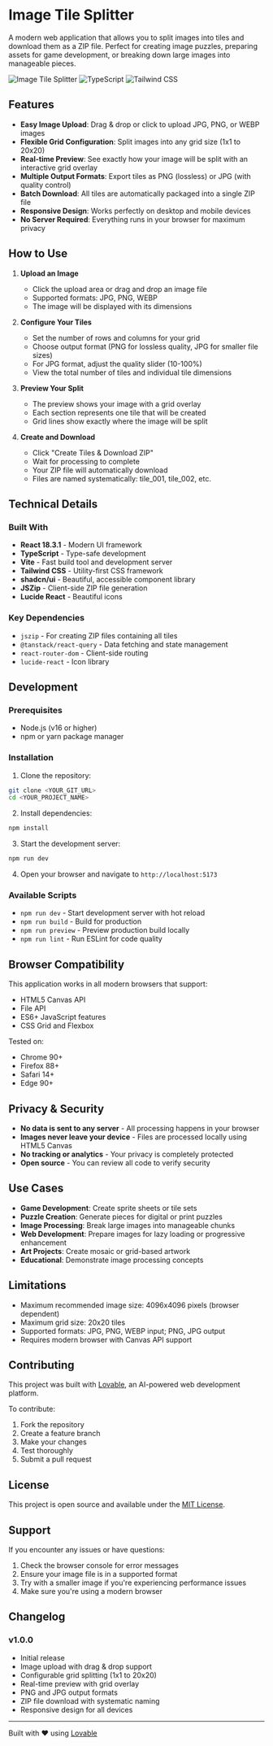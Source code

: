
# Image Tile Splitter

A modern web application that allows you to split images into tiles and download them as a ZIP file. Perfect for creating image puzzles, preparing assets for game development, or breaking down large images into manageable pieces.

![Image Tile Splitter](https://img.shields.io/badge/React-18.3.1-blue) ![TypeScript](https://img.shields.io/badge/TypeScript-latest-blue) ![Tailwind CSS](https://img.shields.io/badge/Tailwind%20CSS-latest-blue)

## Features

- **Easy Image Upload**: Drag & drop or click to upload JPG, PNG, or WEBP images
- **Flexible Grid Configuration**: Split images into any grid size (1x1 to 20x20)
- **Real-time Preview**: See exactly how your image will be split with an interactive grid overlay
- **Multiple Output Formats**: Export tiles as PNG (lossless) or JPG (with quality control)
- **Batch Download**: All tiles are automatically packaged into a single ZIP file
- **Responsive Design**: Works perfectly on desktop and mobile devices
- **No Server Required**: Everything runs in your browser for maximum privacy

## How to Use

1. **Upload an Image**
   - Click the upload area or drag and drop an image file
   - Supported formats: JPG, PNG, WEBP
   - The image will be displayed with its dimensions

2. **Configure Your Tiles**
   - Set the number of rows and columns for your grid
   - Choose output format (PNG for lossless quality, JPG for smaller file sizes)
   - For JPG format, adjust the quality slider (10-100%)
   - View the total number of tiles and individual tile dimensions

3. **Preview Your Split**
   - The preview shows your image with a grid overlay
   - Each section represents one tile that will be created
   - Grid lines show exactly where the image will be split

4. **Create and Download**
   - Click "Create Tiles & Download ZIP"
   - Wait for processing to complete
   - Your ZIP file will automatically download
   - Files are named systematically: tile_001, tile_002, etc.

## Technical Details

### Built With

- **React 18.3.1** - Modern UI framework
- **TypeScript** - Type-safe development
- **Vite** - Fast build tool and development server
- **Tailwind CSS** - Utility-first CSS framework
- **shadcn/ui** - Beautiful, accessible component library
- **JSZip** - Client-side ZIP file generation
- **Lucide React** - Beautiful icons

### Key Dependencies

- `jszip` - For creating ZIP files containing all tiles
- `@tanstack/react-query` - Data fetching and state management
- `react-router-dom` - Client-side routing
- `lucide-react` - Icon library

## Development

### Prerequisites

- Node.js (v16 or higher)
- npm or yarn package manager

### Installation

1. Clone the repository:
```bash
git clone <YOUR_GIT_URL>
cd <YOUR_PROJECT_NAME>
```

2. Install dependencies:
```bash
npm install
```

3. Start the development server:
```bash
npm run dev
```

4. Open your browser and navigate to `http://localhost:5173`

### Available Scripts

- `npm run dev` - Start development server with hot reload
- `npm run build` - Build for production
- `npm run preview` - Preview production build locally
- `npm run lint` - Run ESLint for code quality

## Browser Compatibility

This application works in all modern browsers that support:
- HTML5 Canvas API
- File API
- ES6+ JavaScript features
- CSS Grid and Flexbox

Tested on:
- Chrome 90+
- Firefox 88+
- Safari 14+
- Edge 90+

## Privacy & Security

- **No data is sent to any server** - All processing happens in your browser
- **Images never leave your device** - Files are processed locally using HTML5 Canvas
- **No tracking or analytics** - Your privacy is completely protected
- **Open source** - You can review all code to verify security

## Use Cases

- **Game Development**: Create sprite sheets or tile sets
- **Puzzle Creation**: Generate pieces for digital or print puzzles
- **Image Processing**: Break large images into manageable chunks
- **Web Development**: Prepare images for lazy loading or progressive enhancement
- **Art Projects**: Create mosaic or grid-based artwork
- **Educational**: Demonstrate image processing concepts

## Limitations

- Maximum recommended image size: 4096x4096 pixels (browser dependent)
- Maximum grid size: 20x20 tiles
- Supported formats: JPG, PNG, WEBP input; PNG, JPG output
- Requires modern browser with Canvas API support

## Contributing

This project was built with [Lovable](https://lovable.dev), an AI-powered web development platform. 

To contribute:
1. Fork the repository
2. Create a feature branch
3. Make your changes
4. Test thoroughly
5. Submit a pull request

## License

This project is open source and available under the [MIT License](LICENSE).

## Support

If you encounter any issues or have questions:
1. Check the browser console for error messages
2. Ensure your image file is in a supported format
3. Try with a smaller image if you're experiencing performance issues
4. Make sure you're using a modern browser

## Changelog

### v1.0.0
- Initial release
- Image upload with drag & drop support
- Configurable grid splitting (1x1 to 20x20)
- Real-time preview with grid overlay
- PNG and JPG output formats
- ZIP file download with systematic naming
- Responsive design for all devices

---

Built with ❤️ using [Lovable](https://lovable.dev)
